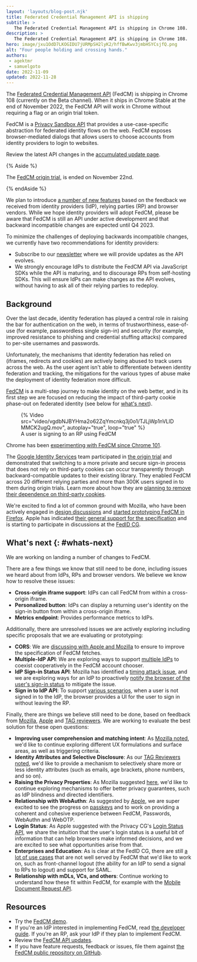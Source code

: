 ```yaml
---
layout: 'layouts/blog-post.njk'
title: Federated Credential Management API is shipping
subtitle: >
   The Federated Credential Management API is shipping in Chrome 108.
description: >
   The Federated Credential Management API is shipping in Chrome 108.
hero: image/jxu1OdD7LKOGIDU7jURMpSH2lyK2/hffBwKwv3jmbHSYCsjfQ.png
alt: "Four people holding and crossing hands."
authors:
 - agektmr
 - samuelgoto
date: 2022-11-09
updated: 2022-11-28
---
```


The [Federated Credential Management API](/docs/privacy-sandbox/fedcm/) (FedCM) is shipping in Chrome 108 (currently on the Beta channel). When it ships in Chrome Stable at the end of November 2022, the FedCM API will work in Chrome without requiring a flag or an origin trial token.

FedCM is a [Privacy Sandbox API](/docs/privacy-sandbox/overview/) that provides a use-case-specific abstraction for federated identity flows on the web. FedCM exposes browser-mediated dialogs that allows users to choose accounts from identity providers to login to websites.

Review the latest API changes in the [accumulated update page](/docs/privacy-sandbox/fedcm-updates).

{% Aside %}

The [FedCM origin trial](/origintrials/#/view_trial/3977804370874990593), is
ended on November 22nd.

{% endAside %}

We plan to introduce [a number of new features](#whats-next) based on the
feedback we received from identity providers (IdP), relying parties (RP) and
browser vendors. While we hope identity providers will adopt FedCM, please be
aware that FedCM is still an API under active development and that backward
incompatible changes are expected until Q4 2023.

To minimize the challenges of deploying backwards incompatible changes, we
currently have two recommendations for identity providers:

-   Subscribe to our
    [newsletter](https://groups.google.com/g/fedcm-developer-newsletter) where
    we will provide updates as the API evolves.
-   We strongly encourage IdPs to distribute the FedCM API via JavaScript
    SDKs while the API is maturing, and to discourage RPs from self-hosting
    SDKs. This will ensure IdPs can make changes as the API evolves, without
    having to ask all of their relying parties to redeploy.

## Background

Over the last decade, identity federation has played a central role in raising
the bar for authentication on the web, in terms of trustworthiness, ease-of-use
(for example, passwordless single sign-in) and security (for example, improved
resistance to phishing and credential stuffing attacks) compared to per-site
usernames and passwords.

Unfortunately, the mechanisms that identity federation has relied on (iframes,
redirects and cookies) are actively being abused to track users across the web.
As the user agent isn't able to differentiate between identity federation and
tracking, the mitigations for the various types of abuse make the deployment of
identity federation more difficult.

[FedCM](https://fedidcg.github.io/FedCM) is a multi-step journey to make
identity on the web better, and in its
first step we are focused on reducing the impact of third-party cookie phase-out
on federated identity (see below for [what's next](#whats-next)).

<figure class="screenshot">
  {% Video
    src="video/vgdbNJBYHma2o62ZqYmcnkq3j0o1/TJLjWp1nVLlDMMCK2ugQ.mov",
    autoplay="true",
    loop="true"
  %}
  <figcaption>A user is signing to an RP using FedCM</figcaption>
</figure>

Chrome has been
[experimenting with FedCM since Chrome 101](/origintrials/#/view_trial/3977804370874990593).

The
[Google Identity Services](https://developers.google.com/identity/gsi/web/guides/overview)
team participated in
[the origin trial](/docs/web-platform/origin-trials/)
and demonstrated that switching to a more private and secure sign-in process
that does not rely on third-party cookies can occur transparently through
backward-compatible updates to their existing library. They enabled FedCM across
20 different relying parties and more than 300K users signed in to them during
origin trials. Learn more about how they are
[planning to remove their dependence on third-party cookies](https://developers.google.com/identity/gsi/web/guides/supported-browsers#third-party_cookies).

We're excited to find a lot of common ground with Mozilla, who have been
actively engaged in [design
discussions](https://github.com/fedidcg/FedCM/issues) and
[started prototyping FedCM in Firefox](https://bugzilla.mozilla.org/show_bug.cgi?id=1782066).
Apple has indicated
[their general support for the specification](https://lists.webkit.org/pipermail/webkit-dev/2022-March/032162.html)
and is starting to participate in discussions at the [FedID
CG](https://www.w3.org/community/fed-id/).

## What's next {: #whats-next}

We are working on landing a number of changes to FedCM.

There are a few things we know that still need to be done, including issues we
heard about from IdPs, RPs and browser vendors. We believe we know how to
resolve these issues:

-   **Cross-origin iframe support**: IdPs can call FedCM from within a
    cross-origin iframe.
-   **Personalized button**: IdPs can display a returning user's identity on
    the sign-in button from within a cross-origin iframe.
-   **Metrics endpoint**: Provides performance metrics to IdPs.

Additionally, there are unresolved issues we are actively exploring including
specific proposals that we are evaluating or prototyping:

-   **CORS**: We are [discussing with Apple and
    Mozilla](https://github.com/fedidcg/FedCM/issues/320) to ensure to improve
    the specification of FedCM fetches.
-   **Multiple-IdP API**: We are exploring ways to support [multiple
    IdPs](https://github.com/fedidcg/FedCM/issues/319) to coexist cooperatively
    in the FedCM account chooser.
-   **IdP Sign-in Status API**: Mozilla has identified a [timing attack
    issue](https://github.com/fedidcg/FedCM/issues/230), and we are exploring
    ways for an IdP to proactively
    [notify the browser of the user's sign-in status](https://fedidcg.github.io/FedCM/#the-idp-sign-in-status-api)
    to mitigate the issue.
-   **Sign in to IdP API**: To support [various
    scenarios](https://github.com/fedidcg/FedCM/issues/348), when a user is not
    signed in to the IdP, the browser provides a UI for the user to sign in
    without leaving the RP.

Finally, there are things we believe still need to be done, based on feedback
from
[Mozilla](https://github.com/mozilla/standards-positions/issues/618#issuecomment-1221964677),
[Apple](https://lists.webkit.org/pipermail/webkit-dev/2022-March/032162.html)
and
[TAG reviewers](https://github.com/w3ctag/design-reviews/issues/718#issue-1165654549).
We are working to evaluate the best solution for these open questions:

-   **Improving user comprehension and matching intent**: As
    [Mozilla noted](https://github.com/mozilla/standards-positions/issues/618#issuecomment-1221964677),
    we'd like to continue exploring different UX formulations and surface
    areas, as well as triggering criteria.
-   **Identity Attributes and Selective Disclosure**: As our
    [TAG Reviewers noted](https://github.com/w3ctag/design-reviews/issues/718#issuecomment-1171733526),
    we'd like to provide a mechanism to selectively share more or less identity
    attributes (such as emails, age brackets, phone numbers, and so on).
-   **Raising the Privacy Properties**: As Mozilla suggested
    [here](https://github.com/mozilla/standards-positions/issues/618#issuecomment-1221964677),
    we'd like to continue exploring mechanisms to offer better privacy
    guarantees, such as  IdP blindness and directed identifiers.
-   **Relationship with WebAuthn**: As suggested by
    [Apple](https://lists.webkit.org/pipermail/webkit-dev/2022-March/032162.html),
    we are super excited to see the progress on
    [passkeys](http://goo.gle/passkeys) and to work on providing a coherent and
    cohesive experience between FedCM, Passwords, WebAuthn and WebOTP.
-   **Login Status**: As Apple suggested with the Privacy CG's [Login Status
    API](https://github.com/privacycg/is-logged-in), we share the intuition
    that the user's login status is a useful bit of information that can help
    browsers make informed decisions, and we are excited to see what
    opportunities arise from that.
-   **Enterprises and Education**: As is clear at the FedID CG, there are
    still
    [a lot of use cases](https://github.com/fedidcg/use-case-library/blob/main/decision_tree_flows/login/Federated%20Login%20OIDC%20Oauth2%20Auth%20Code%20Flow.png)
    that are not well served by FedCM that we'd like to work on, such as
    front-channel logout (the ability for an IdP to send a signal to RPs to
    logout) and support for SAML.
-   **Relationship with mDLs, VCs, and others**: Continue working to understand how
    these fit within FedCM, for example with the
    [Mobile Document Request API](https://github.com/WICG/mobile-document-request-api).

## Resources

-   Try the [FedCM demo](https://fedcm-rp-demo.glitch.me/).
-   If you're an IdP interested in implementing FedCM, read
    [the developer guide](/docs/privacy-sandbox/fedcm/).
    If you're an RP, ask your IdP if they plan to implement FedCM.
-   Review the [FedCM API updates](/docs/privacy-sandbox/fedcm-updates/).
-   If you have feature requests, feedback or issues, file them against [the
    FedCM public repository on GitHub](https://github.com/fedidcg/FedCM/).
